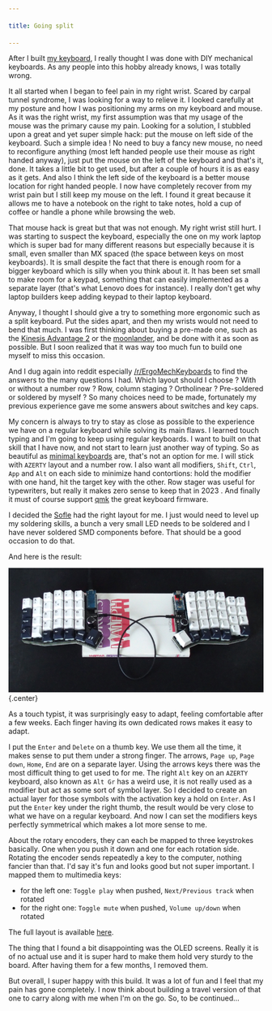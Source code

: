 ```yaml
---

title: Going split

---
```


After I built [my keyboard](2021-06-25-A-good-enough-mechanical-keyboard.html), 
I really thought I was done with DIY mechanical keyboards. As any people into 
this hobby already knows, I was totally wrong.

It all started when I began to feel pain in my right wrist. Scared by carpal 
tunnel syndrome, I was looking for a way to relieve it. I looked carefully at 
my posture and how I was positioning my arms on my keyboard and mouse. As it 
was the right wrist, my first assumption was that my usage of the mouse was the 
primary cause my pain. Looking for a solution, I stubbled upon a great and yet 
super simple hack: put the mouse on left side of the keyboard. Such a simple 
idea ! No need to buy a fancy new mouse, no need to reconfigure anything (most 
left handed people use their mouse as right handed anyway), just put the mouse 
on the left of the keyboard and that's it, done. It takes a little bit to get 
used, but after a couple of hours it is as easy as it gets. And also I think 
the left side of the keyboard is a better mouse location for right handed 
people. I now have completely recover from my wrist pain but I still keep my 
mouse on the left. I found it great because it allows me to have a notebook on 
the right to take notes, hold a cup of coffee or handle a phone while browsing 
the web.

That mouse hack is great but that was not enough. My right wrist still hurt. I 
was starting to suspect the keyboard, especially the one on my work laptop 
which is super bad for many different reasons but especially because it is 
small, even smaller than MX spaced (the space between keys on most keyboards). 
It is small despite the fact that there is enough room for a bigger keyboard 
which is silly when you think about it. It has been set small to make room for 
a keypad, something that can easily implemented as a separate layer (that's 
what Lenovo does for instance). I really don't get why laptop builders keep 
adding keypad to their laptop keyboard.

Anyway, I thought I should give a try to something more ergonomic such as a 
split keyboard. Put the sides apart, and then my wrists would not need to bend 
that much. I was first thinking about buying a pre-made one, such as the 
[Kinesis Advantage 2](https://kinesis-ergo.com/shop/advantage2/) or the 
[moonlander](https://www.zsa.io/moonlander/), and be done with it as soon as 
possible. But I soon realized that it was way too much fun to build one myself 
to miss this occasion.

And I dug again into reddit especially 
[/r/ErgoMechKeyboards](https://www.reddit.com/r/ErgoMechKeyboards/) to find the 
answers to the many questions I had. Which layout should I choose ? With or 
without a number row ? Row, column staging ? Ortholinear ? Pre-soldered or 
soldered by myself ? So many choices need to be made, fortunately my previous 
experience gave me some answers about switches and key caps.

My concern is always to try to stay as close as possible to the experience we 
have on a regular keyboard while solving its main flaws. I learned touch 
typing and I'm going to keep using regular keyboards. I want to built on that 
skill that I have now, and not start to learn just another way of typing. So as 
beautiful as [minimal keyboards](https://www.youtube.com/watch?v=dWfQeuXDK_o) 
are, that's not an option for me. I will stick with `AZERTY` layout and a 
number row. I also want all modifiers, `Shift`, `Ctrl`, `App` and `Alt` on each 
side to minimize hand contortions: hold the modifier with one hand, hit the 
target key with the other. Row stager was useful for typewriters, but really it 
makes zero sense to keep that in 2023 . And finally it must of course support 
[qmk][qmk] the great keyboard firmware.

I decided the [Sofle][sofle] had the right layout for me. I just would need to 
level up my soldering skills, a bunch a very small LED needs to be soldered and 
I have never soldered SMD components before. That should be a good occasion to 
do that.

And here is the result:

![](/images/sofle.png){.center}

As a touch typist, it was surprisingly easy to adapt, feeling comfortable after 
a few weeks. Each finger having its own dedicated rows makes it easy to adapt.

I put the `Enter` and `Delete` on a thumb key. We use them all the time, it 
makes sense to put them under a strong finger. The arrows, `Page up`, `Page 
down`, `Home`, `End` are on a separate layer. Using the arrows keys there was 
the most difficult thing to get used to for me. The right `Alt` key on an 
`AZERTY` keyboard, also known as `Alt Gr` has a weird use, it is not really 
used as a modifier but act as some sort of symbol layer. So I decided to create 
an actual layer for those symbols with the activation key a hold on `Enter`. As 
I put the `Enter` key under the right thumb, the result would be very close to 
what we have on a regular keyboard. And now I can set the modifiers keys 
perfectly symmetrical which makes a lot more sense to me.

About the rotary encoders, they can each be mapped to three keystrokes 
basically. One when you push it down and one for each rotation side. Rotating 
the encoder sends repeatedly a key to the computer, nothing fancier than that. 
I'd say it's fun and looks good but not super important. I mapped them to 
multimedia keys:

- for the left one: `Toggle play` when pushed, `Next/Previous track` when 
  rotated
- for the right one: `Toggle mute` when pushed, `Volume up/down` when rotated

The full layout is available 
[here](https://github.com/jecaro/qmk_firmware/blob/90e9c01d5739e5df5d75dfb7e6f7a0e5b7f8f4f4/keyboards/sofle/keymaps/jecaro/keymap.c).

The thing that I found a bit disappointing was the OLED screens. Really it is 
of no actual use and it is super hard to make them hold very sturdy to the 
board. After having them for a few months, I removed them.

But overall, I super happy with this build. It was a lot of fun and I feel that 
my pain has gone completely. I now think about building a travel version of 
that one to carry along with me when I'm on the go. So, to be continued...

[qmk]: https://qmk.fm/
[sofle]: https://josefadamcik.github.io/SofleKeyboard/
[/r/ErgoMechKeyboards/]: https://www.reddit.com/r/ErgoMechKeyboards/
